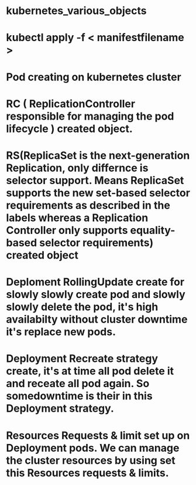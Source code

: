 # kubernetes_various_objects
# kubectl apply -f < manifestfilename >
# Pod creating on kubernetes cluster
# RC ( ReplicationController  responsible for managing the pod lifecycle ) created object.
# RS(ReplicaSet is the next-generation Replication, only differnce is selector support. Means ReplicaSet supports the new set-based selector requirements as described in the labels  whereas a Replication Controller only supports equality-based selector requirements) created object
# Deploment RollingUpdate create for slowly slowly create pod and slowly slowly delete the pod, it's high availabilty without cluster downtime it's replace new pods.
# Deployment Recreate strategy create, it's at time all pod delete it and receate all pod again. So somedowntime is their in this Deployment strategy.
# Resources Requests & limit set up on Deployment pods. We can manage the cluster resources by using set this Resources requests & limits.
